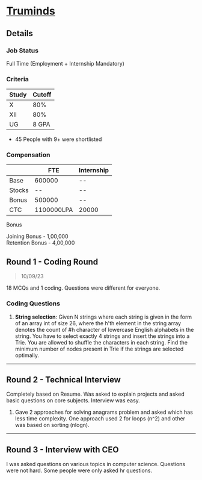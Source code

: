 
# [Truminds](https://www.truminds.com/home)

## Details

### Job Status

Full Time (Employment + Internship Mandatory)

### Criteria

| Study | Cutoff |
|-------|--------|
| X     | 80%    |
| XII   | 80%    |
| UG    | 8 GPA  |

[comment]: # (Any other details go under this. This is a comment)

- 45 People with 9+ were shortlisted

### Compensation

|        | FTE        | Internship |
|--------|------------|------------|
| Base   | 600000     | --         |
| Stocks | --         | --         |
| Bonus  | 500000     | --         |
| CTC    | 1100000LPA | 20000      |

[comment]: # (Details about the rounds go under this comment.)

Bonus

Joining Bonus - 1,00,000\
Retention Bonus - 4,00,000

## Round 1 - Coding Round

> 10/09/23

[comment]: # (Summary of the sections and experience below this comment.)

18 MCQs and 1 coding. Questions were different for everyone.

### Coding Questions

1. **String selection**: Given N strings where each string is given in the form of an array int of size 26, where the h'th element in the string array denotes the count of #h character of lowercase English alphabets in the string. You have to select exactly 4 strings and insert the strings into a Trie. You are allowed to shuffle the characters in each string. Find the minimum number of nodes present in Trie if the strings are selected optimally.
   
---

## Round 2 - Technical Interview

Completely based on Resume. Was asked to explain projects and asked basic questions on core subjects. Interview was easy.

1. Gave 2 approaches for solving anagrams problem and asked which has less time complexity. One approach used 2 for loops (n^2) and other was based on sorting (nlogn).

---

## Round 3 - Interview with CEO

I was asked questions on various topics in computer science. Questions were not hard. Some people were only asked hr questions.

